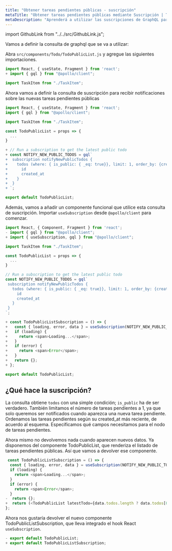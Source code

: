 ```yaml
---
title: "Obtener tareas pendientes públicas - suscripción"
metaTitle: "Obtener tareas pendientes públicas mediante Suscripción | Tutorial de hooks Apollo con React en GraphQL"
metaDescription: "Aprenderá a utilizar las suscripciones de GraphQL para recibir notificaciones cada vez que aparezca una nueva tarea pendiente en la aplicación React"
---
```


import GithubLink from "../../src/GithubLink.js";

Vamos a definir la consulta de graphql que se va a utilizar:

Abra `src/components/Todo/TodoPublicList.js` y agregue las siguientes importaciones.

<GithubLink link="https://github.com/hasura/learn-graphql/blob/master/tutorials/frontend/react-apollo-hooks/app-final/src/components/Todo/TodoPublicList.js" text="src/components/Todo/TodoPublicList.js" />

```javascript
import React, { useState, Fragment } from 'react';
+ import { gql } from "@apollo/client";

import TaskItem from "./TaskItem";
```

Ahora vamos a definir la consulta de suscripción para recibir notificaciones sobre las nuevas tareas pendientes públicas

```javascript
import React, { useState, Fragment } from 'react';
import { gql } from "@apollo/client";

import TaskItem from "./TaskItem";

const TodoPublicList = props => {
  ...
}

+ // Run a subscription to get the latest public todo
+ const NOTIFY_NEW_PUBLIC_TODOS = gql`
+  subscription notifyNewPublicTodos {
+    todos (where: { is_public: { _eq: true}}, limit: 1, order_by: {created_at: desc }) {
+      id
+      created_at
+    }
+  }
+ `;

export default TodoPublicList;
```

Además, vamos a añadir un componente funcional que utilice esta consulta de suscripción.
 Importar `useSubscription` desde `@apollo/client` para comenzar.

```javascript
import React, { Component, Fragment } from 'react';
- import { gql } from "@apollo/client";
+ import { useSubscription, gql } from "@apollo/client";

import TaskItem from "./TaskItem";

const TodoPublicList = props => {
  ...
}

// Run a subscription to get the latest public todo
const NOTIFY_NEW_PUBLIC_TODOS = gql`
 subscription notifyNewPublicTodos {
   todos (where: { is_public: { _eq: true}}, limit: 1, order_by: {created_at: desc }) {
     id
     created_at
   }
 }
`;

+ const TodoPublicListSubscription = () => {
+   const { loading, error, data } = useSubscription(NOTIFY_NEW_PUBLIC_TODOS);
+   if (loading) {
+     return <span>Loading...</span>;
+   }
+   if (error) {
+     return <span>Error</span>;
+   }
+   return {};
+ };

export default TodoPublicList;
```

¿Qué hace la suscripción?
-----------------------------

La consulta obtiene `todos` con una simple condición; `is_public` ha de ser verdadero. También limitamos el número de tareas pendientes a 1, ya que solo queremos ser notificados cuando aparezca una nueva tarea pendiente.
 Ordenamos las tareas pendientes según su created_at más reciente, de acuerdo al esquema. Especificamos qué campos necesitamos para el nodo de tareas pendientes.

Ahora mismo no devolvemos nada cuando aparecen nuevos datos. Ya disponemos del componente TodoPublicList, que renderiza el listado de tareas pendientes públicas. Así que vamos a devolver ese componente.

```javascript
 const TodoPublicListSubscription = () => {
  const { loading, error, data } = useSubscription(NOTIFY_NEW_PUBLIC_TODOS);
  if (loading) {
    return <span>Loading...</span>;
  }
  if (error) {
    return <span>Error</span>;
  }
-  return {};
+  return (<TodoPublicList latestTodo={data.todos.length ? data.todos[0] : null} />);
};
```

Ahora nos gustaría devolver el nuevo componente TodoPublicListSubscription, que lleva integrado el hook React `useSubscription`.

```javascript
- export default TodoPublicList;
+ export default TodoPublicListSubscription;
```
